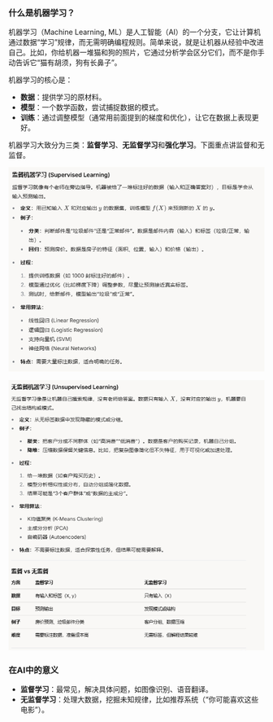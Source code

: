 ### 什么是机器学习？

机器学习（Machine Learning, ML）是人工智能（AI）的一个分支，它让计算机通过数据“学习”规律，而无需明确编程规则。简单来说，就是让机器从经验中改进自己。比如，你给机器一堆猫和狗的照片，它通过分析学会区分它们，而不是你手动告诉它“猫有胡须，狗有长鼻子”。

机器学习的核心是：

-   **数据**：提供学习的原材料。
-   **模型**：一个数学函数，尝试捕捉数据的模式。
-   **训练**：通过调整模型（通常用前面提到的梯度和优化），让它在数据上表现更好。

机器学习大致分为三类：**监督学习**、**无监督学习**和**强化学习**。下面重点讲监督和无监督。

![enter image description here](https://github.com/xiaohuidu/AI/blob/master/images/186.png)

![enter image description here](https://github.com/xiaohuidu/AI/blob/master/images/187.png)

### 在AI中的意义

-   **监督学习**：最常见，解决具体问题，如图像识别、语音翻译。
-   **无监督学习**：处理大数据，挖掘未知规律，比如推荐系统（“你可能喜欢这些电影”）。
<!--stackedit_data:
eyJoaXN0b3J5IjpbMTU3MjM4NDE3MCwtMTQwNjI1MzkzNywtMj
A4ODc0NjYxMl19
-->